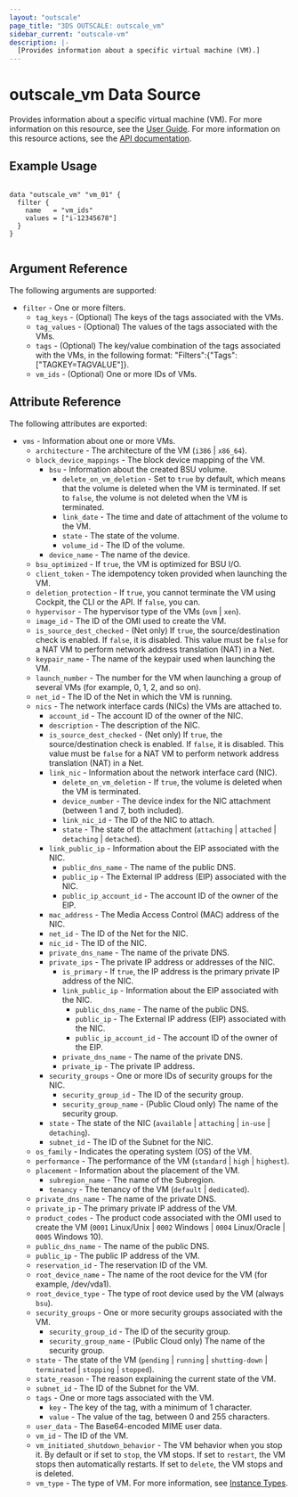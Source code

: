 ```yaml
---
layout: "outscale"
page_title: "3DS OUTSCALE: outscale_vm"
sidebar_current: "outscale-vm"
description: |-
  [Provides information about a specific virtual machine (VM).]
---
```


# outscale_vm Data Source

Provides information about a specific virtual machine (VM).
For more information on this resource, see the [User Guide](https://wiki.outscale.net/display/EN/About+Instances).
For more information on this resource actions, see the [API documentation](https://docs-beta.outscale.com/#3ds-outscale-api-vm).

## Example Usage

```hcl

data "outscale_vm" "vm_01" {
  filter {
    name   = "vm_ids"
    values = ["i-12345678"]
  }
}


```

## Argument Reference

The following arguments are supported:

* `filter` - One or more filters.
  * `tag_keys` - (Optional) The keys of the tags associated with the VMs.
  * `tag_values` - (Optional) The values of the tags associated with the VMs.
  * `tags` - (Optional) The key/value combination of the tags associated with the VMs, in the following format: "Filters":{"Tags":["TAGKEY=TAGVALUE"]}.
  * `vm_ids` - (Optional) One or more IDs of VMs.

## Attribute Reference

The following attributes are exported:

* `vms` - Information about one or more VMs.
  * `architecture` - The architecture of the VM (`i386` \| `x86_64`).
  * `block_device_mappings` - The block device mapping of the VM.
    * `bsu` - Information about the created BSU volume.
      * `delete_on_vm_deletion` - Set to `true` by default, which means that the volume is deleted when the VM is terminated. If set to `false`, the volume is not deleted when the VM is terminated.
      * `link_date` - The time and date of attachment of the volume to the VM.
      * `state` - The state of the volume.
      * `volume_id` - The ID of the volume.
    * `device_name` - The name of the device.
  * `bsu_optimized` - If `true`, the VM is optimized for BSU I/O.
  * `client_token` - The idempotency token provided when launching the VM.
  * `deletion_protection` - If `true`, you cannot terminate the VM using Cockpit, the CLI or the API. If `false`, you can.
  * `hypervisor` - The hypervisor type of the VMs (`ovm` \| `xen`).
  * `image_id` - The ID of the OMI used to create the VM.
  * `is_source_dest_checked` - (Net only) If `true`, the source/destination check is enabled. If `false`, it is disabled. This value must be `false` for a NAT VM to perform network address translation (NAT) in a Net.
  * `keypair_name` - The name of the keypair used when launching the VM.
  * `launch_number` - The number for the VM when launching a group of several VMs (for example, 0, 1, 2, and so on).
  * `net_id` - The ID of the Net in which the VM is running.
  * `nics` - The network interface cards (NICs) the VMs are attached to.
    * `account_id` - The account ID of the owner of the NIC.
    * `description` - The description of the NIC.
    * `is_source_dest_checked` - (Net only) If `true`, the source/destination check is enabled. If `false`, it is disabled. This value must be `false` for a NAT VM to perform network address translation (NAT) in a Net.
    * `link_nic` - Information about the network interface card (NIC).
      * `delete_on_vm_deletion` - If `true`, the volume is deleted when the VM is terminated.
      * `device_number` - The device index for the NIC attachment (between 1 and 7, both included).
      * `link_nic_id` - The ID of the NIC to attach.
      * `state` - The state of the attachment (`attaching` \| `attached` \| `detaching` \| `detached`).
    * `link_public_ip` - Information about the EIP associated with the NIC.
      * `public_dns_name` - The name of the public DNS.
      * `public_ip` - The External IP address (EIP) associated with the NIC.
      * `public_ip_account_id` - The account ID of the owner of the EIP.
    * `mac_address` - The Media Access Control (MAC) address of the NIC.
    * `net_id` - The ID of the Net for the NIC.
    * `nic_id` - The ID of the NIC.
    * `private_dns_name` - The name of the private DNS.
    * `private_ips` - The private IP address or addresses of the NIC.
      * `is_primary` - If `true`, the IP address is the primary private IP address of the NIC.
      * `link_public_ip` - Information about the EIP associated with the NIC.
        * `public_dns_name` - The name of the public DNS.
        * `public_ip` - The External IP address (EIP) associated with the NIC.
        * `public_ip_account_id` - The account ID of the owner of the EIP.
      * `private_dns_name` - The name of the private DNS.
      * `private_ip` - The private IP address.
    * `security_groups` - One or more IDs of security groups for the NIC.
      * `security_group_id` - The ID of the security group.
      * `security_group_name` - (Public Cloud only) The name of the security group.
    * `state` - The state of the NIC (`available` \| `attaching` \| `in-use` \| `detaching`).
    * `subnet_id` - The ID of the Subnet for the NIC.
  * `os_family` - Indicates the operating system (OS) of the VM.
  * `performance` - The performance of the VM (`standard` \| `high` \|  `highest`).
  * `placement` - Information about the placement of the VM.
    * `subregion_name` - The name of the Subregion.
    * `tenancy` - The tenancy of the VM (`default` \| `dedicated`).
  * `private_dns_name` - The name of the private DNS.
  * `private_ip` - The primary private IP address of the VM.
  * `product_codes` - The product code associated with the OMI used to create the VM (`0001` Linux/Unix \| `0002` Windows \| `0004` Linux/Oracle \| `0005` Windows 10).
  * `public_dns_name` - The name of the public DNS.
  * `public_ip` - The public IP address of the VM.
  * `reservation_id` - The reservation ID of the VM.
  * `root_device_name` - The name of the root device for the VM (for example, /dev/vda1).
  * `root_device_type` - The type of root device used by the VM (always `bsu`).
  * `security_groups` - One or more security groups associated with the VM.
    * `security_group_id` - The ID of the security group.
    * `security_group_name` - (Public Cloud only) The name of the security group.
  * `state` - The state of the VM (`pending` \| `running` \| `shutting-down` \| `terminated` \| `stopping` \| `stopped`).
  * `state_reason` - The reason explaining the current state of the VM.
  * `subnet_id` - The ID of the Subnet for the VM.
  * `tags` - One or more tags associated with the VM.
    * `key` - The key of the tag, with a minimum of 1 character.
    * `value` - The value of the tag, between 0 and 255 characters.
  * `user_data` - The Base64-encoded MIME user data.
  * `vm_id` - The ID of the VM.
  * `vm_initiated_shutdown_behavior` - The VM behavior when you stop it. By default or if set to `stop`, the VM stops. If set to `restart`, the VM stops then automatically restarts. If set to `delete`, the VM stops and is deleted.
  * `vm_type` - The type of VM. For more information, see [Instance Types](https://wiki.outscale.net/display/EN/Instance+Types).
